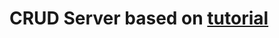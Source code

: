 # CRUD Server based on [tutorial](https://dev.to/samzhangjy/restful-crud-with-golang-for-beginners-23ia#defining-database-models)